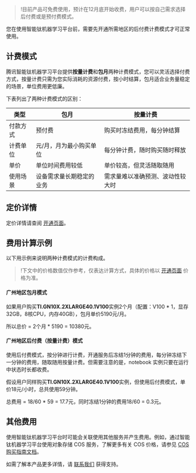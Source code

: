 >!目前产品可免费使用，预计在12月底开始收费，用户可以按自己需求选择后付费或是预付费模式。

您在使用智能钛机器学习平台前，需要先开通所需地区的后付费计费模式才可正常使用。


## 计费模式
腾讯智能钛机器学习平台提供**按量计费**和**包月**两种计费模式，您可以灵活选择付费方式，按量计费只需为您实际消耗的资源付费，按小时结算，包月适合业务量稳定的场景，单位费用更低廉。

下表列出了两种计费模式的区别：

|     类型    | 包月                     | 按量计费                        |
| -------- | ------------------------ | -------------------------------- |
| 付款方式 | 预付费                   | 购买时冻结费用，每分钟结算       |
| 计费单位 | 元/月，月为最小购买单位  | 每分钟计费，随时购买随时释放     |
| 单价     | 单位时间费用较低         | 单价较高，但灵活随取随用         |
| 使用场景 | 设备需求量长期稳定的业务 | 需求量难以准确预测、波动性较大时 |



## 定价详情
定价详情请查阅 [开通页面](https://buy.cloud.tencent.com/tione)。

## 费用计算示例
以下用示例来说明两种计费模式的计费构成。
>!下文中的价格数值仅作参考，仅表达计算方式，具体的价格以 [开通页面](https://buy.cloud.tencent.com/tione) 价格为准。

#### **广州地区包月模式**
如果用户购买**TI.GN10X.2XLARGE40.1V100**实例2个月（配置：V100 * 1，显存32GB，8核CPU，内存40GB），包月单价5190元/月。

所以总价 = 2个月 * 5190 = 10380元。

#### **广州地区后付费（按量计费）模式**
使用后付费模式，按分钟进行计费，开通服务后冻结1分钟的费用，每分钟冻结下一分钟的费用，随取随用按量计费。但需要注意的是，notebook 实例只要在运行中状态时长都收费。

假设用户同样购买**TI.GN10X.2XLARGE40.1V100**实例，但使用后付费模式，单价18元/小时，总共使用59分钟。

总费用 = 18/60 * 59 = 17.7元，同时冻结1分钟的费用18/60 = 0.3元。

## 其他费用
使用智能钛机器学习平台时可能会关联使用其他服务并产生费用。例如，通过智能钛机器学习平台使用对象存储 COS 服务，了解更多有关 COS 价格，请参见 [COS 购买指南文档](https://cloud.tencent.com/document/product/436/6240)。

如需了解本产品更多详情，请 [联系我们](https://cloud.tencent.com/about/connect) 获得支持。
